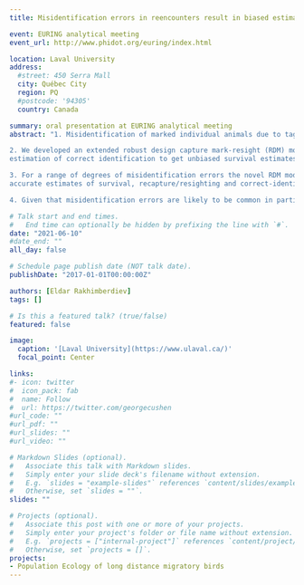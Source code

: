 ```yaml
---
title: Misidentification errors in reencounters result in biased estimates of survival from CJS models - evidence and a possible solution using the robust design

event: EURING analytical meeting
event_url: http://www.phidot.org/euring/index.html

location: Laval University
address:
  #street: 450 Serra Mall
  city: Québec City
  region: PQ
  #postcode: '94305'
  country: Canada

summary: oral presentation at EURING analytical meeting
abstract: "1. Misidentification of marked individual animals due to tag misreads is unavoidable in most studies on wild populations. Models commonly used for the estimation of survival from observations of unique identifiers ignore this potential source of bias. With a simulation study we show that misidentification causes a systematic bias in estimates of survival obtained from the Cormack-Jolly-Seber (CJS) model - survival is positively biased, the bias increases with decreasing true survival and survival spuriously declines over time.

2. We developed an extended robust design capture mark-resight (RDM) model that includes an
estimation of correct identification to get unbiased survival estimates when resighting histories contain misidentification errors. The model assumes that resightings occur repeatedly within a season, which is in practice often the case when resightings from color-marked individuals are collected. We implemented the RDM model in a state-space formulation and also in an approximate, but computationally faster model (RDMa) in JAGS and evaluated their performances by using simulated and real capture-resight data on black-tailed godwits _Limosa l. limosa_.

3. For a range of degrees of misidentification errors the novel RDM model provides unbiased and
accurate estimates of survival, recapture/resighting and correct-identification probabilities. The RDMa model performed well for large datasets (0.25 individuals), with high resighting (0.3) and low misidentification (0.3) probabilities. For the field data on black-tailed godwits, the RDMa model estimated a probability of correct identification, Theta, of 0.92. The unbiased estimates of survival produced by RDMa model were lower than estimates by CJS - the adult survival was estimated at 0.94 vs 0.97 and juvenile at 0.29 vs 0.86.

4. Given that misidentification errors are likely to be common in particular in resighting data, we conclude that survival estimates from many studies obtained from such data from CJS models are likely to be incorrect. The bias becomes larger for higher probabilities of individual misidentification and inevitably increases as datasets become longer. Based on our results we recommend the use of the RDM model to provide unbiased parameter estimates."

# Talk start and end times.
#   End time can optionally be hidden by prefixing the line with `#`.
date: "2021-06-10"
#date_end: ""
all_day: false

# Schedule page publish date (NOT talk date).
publishDate: "2017-01-01T00:00:00Z"

authors: [Eldar Rakhimberdiev]
tags: []

# Is this a featured talk? (true/false)
featured: false

image:
  caption: '[Laval University](https://www.ulaval.ca/)'
  focal_point: Center

links:
#- icon: twitter
#  icon_pack: fab
#  name: Follow
#  url: https://twitter.com/georgecushen
#url_code: ""
#url_pdf: ""
#url_slides: ""
#url_video: ""

# Markdown Slides (optional).
#   Associate this talk with Markdown slides.
#   Simply enter your slide deck's filename without extension.
#   E.g. `slides = "example-slides"` references `content/slides/example-slides.md`.
#   Otherwise, set `slides = ""`.
slides: ""

# Projects (optional).
#   Associate this post with one or more of your projects.
#   Simply enter your project's folder or file name without extension.
#   E.g. `projects = ["internal-project"]` references `content/project/deep-learning/index.md`.
#   Otherwise, set `projects = []`.
projects:
- Population Ecology of long distance migratory birds
---
```

